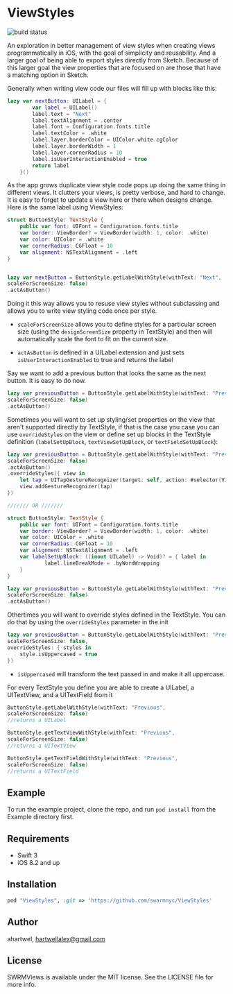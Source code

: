 # ViewStyles
![build status](https://www.bitrise.io/app/0504e0926436be28.svg?token=yeBWSS4w3xaq7MVpJBFOeA)


An exploration in better management of view styles when creating views programmatically in iOS, with the goal of simplicity and reusability. And a larger goal of being able to export styles directly from Sketch. Because of this larger goal the view properties that are focused on are those that have a matching option in Sketch.




Generally when writing view code our files will fill up with blocks like this:

```swift
lazy var nextButton: UILabel = {
        var label = UILabel()
        label.text = "Next"
        label.textAlignment = .center
        label.font = Configuration.fonts.title
        label.textColor = .white
        label.layer.borderColor = UIColor.white.cgColor
        label.layer.borderWidth = 1
        label.layer.cornerRadius = 10
        label.isUserInteractionEnabled = true
        return label
    }()
```
As the app grows duplicate view style code pops up doing the same thing in different views. It clutters your views, is pretty verbose, and hard to change. It is easy to forget to update a view here or there when designs change. Here is the same label using ViewStyles:

```swift
struct ButtonStyle: TextStyle {
    public var font: UIFont = Configuration.fonts.title
    var border: ViewBorder? = ViewBorder(width: 1, color: .white)
    var color: UIColor = .white
    var cornerRadius: CGFloat = 10
    var alignment: NSTextAlignment = .left
}


lazy var nextButton = ButtonStyle.getLabelWithStyle(withText: "Next",
scaleForScreenSize: false)
.actAsButton()

```
Doing it this way allows you to resuse view styles without subclassing and allows you to write view styling code once per style.

- `scaleForScreenSize` allows you to define styles for a particular screen size (using the `designScreenSize` property in TextStyle) and then will automatically scale the font to fit on the current size.

- `actAsButton` is defined in a UILabel extension and just sets `isUserInteractionEnabled` to true and returns the label


Say we want to add a previous button that looks the same as the next button. It is easy to do now.

```swift
lazy var previousButton = ButtonStyle.getLabelWithStyle(withText: "Previous",
scaleForScreenSize: false)
.actAsButton()
```

Sometimes you will want to set up styling/set properties on the view that aren't supported directly by TextStyle, if that is the case you case you can use `overrideStyles` on the view or define set up blocks in the TextStyle definition (`labelSetUpBlock`, `textViewSetUpBlock`, or `textFieldSetUpBlock`):

```swift
lazy var previousButton = ButtonStyle.getLabelWithStyle(withText: "Previous",
scaleForScreenSize: false)
.actAsButton()
.overrideStyles({ view in 
	let tap = UITapGestureRecognizer(target: self, action: #selector(View.tapped))
	view.addGestureRecognizer(tap)
})

/////// OR ///////

struct ButtonStyle: TextStyle {
    public var font: UIFont = Configuration.fonts.title
    var border: ViewBorder? = ViewBorder(width: 1, color: .white)
    var color: UIColor = .white
    var cornerRadius: CGFloat = 10
    var alignment: NSTextAlignment = .left
    var labelSetUpBlock: ((inout UILabel) -> Void)? = { label in 
    		label.lineBreakMode = .byWordWrapping
    }
}

lazy var previousButton = ButtonStyle.getLabelWithStyle(withText: "Previous",
scaleForScreenSize: false)
.actAsButton()

```

Othertimes you will want to override styles defined in the TextStyle. You can do that by using the `overrideStyles` parameter in the init

```swift
lazy var previousButton = ButtonStyle.getLabelWithStyle(withText: "Previous",
scaleForScreenSize: false,
overrideStyles: { styles in 
	style.isUppercased = true
})
```

- `isUppercased` will transform the text passed in and make it all uppercase.



For every TextStyle you define you are able to create a UILabel, a UITextView, and a UITextField from it

```swift
ButtonStyle.getLabelWithStyle(withText: "Previous",
scaleForScreenSize: false)
//returns a UILabel

ButtonStyle.getTextViewWithStyle(withText: "Previous",
scaleForScreenSize: false)
//returns a UITextView

ButtonStyle.getTextFieldWithStyle(withText: "Previous",
scaleForScreenSize: false)
//returns a UITextField
```


## Example

To run the example project, clone the repo, and run `pod install` from the Example directory first.

## Requirements

- Swift 3
- iOS 8.2 and up

## Installation

```ruby
pod "ViewStyles", :git => 'https://github.com/swarmnyc/ViewStyles'
```

## Author

ahartwel, hartwellalex@gmail.com

## License

SWRMViews is available under the MIT license. See the LICENSE file for more info.
